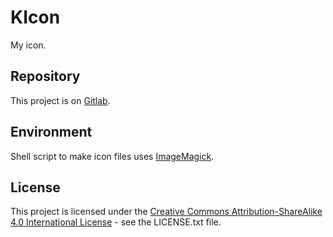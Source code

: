 # KIcon

My icon.

## Repository

This project is on [Gitlab](https://gitlab.com/MusicScience37/kicon).

## Environment

Shell script to make icon files uses [ImageMagick](https://imagemagick.org/index.php).

## License

This project is licensed under the [Creative Commons Attribution-ShareAlike 4.0 International License](http://creativecommons.org/licenses/by-sa/4.0/) - see the LICENSE.txt file.
